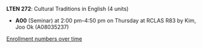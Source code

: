 **LTEN 272**: Cultural Traditions in English (4 units)

- **A00** (Seminar) at 2:00 pm–4:50 pm on Thursday at RCLAS R83 by Kim, Joo Ok (A08035237)

[Enrollment numbers over time](./LTEN272.tsv)
